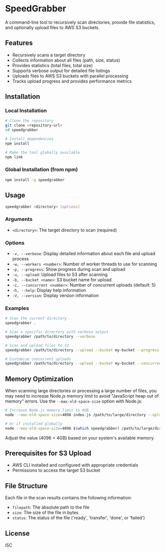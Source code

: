 # SpeedGrabber

A command-line tool to recursively scan directories, provide file statistics, and optionally upload files to AWS S3 buckets.

## Features

- Recursively scans a target directory
- Collects information about all files (path, size, status)
- Provides statistics (total files, total size)
- Supports verbose output for detailed file listings
- Uploads files to AWS S3 buckets with parallel processing
- Tracks upload progress and provides performance metrics

## Installation

### Local Installation

```bash
# Clone the repository
git clone <repository-url>
cd speedgrabber

# Install dependencies
npm install

# Make the tool globally available
npm link
```

### Global Installation (from npm)

```bash
npm install -g speedgrabber
```

## Usage

```bash
speedgrabber <directory> [options]
```

### Arguments

- `<directory>`: The target directory to scan (required)

### Options

- `-v, --verbose`: Display detailed information about each file and upload process
- `-w, --workers <number>`: Number of worker threads to use for scanning
- `-p, --progress`: Show progress during scan and upload
- `-u, --upload`: Upload files to S3 after scanning
- `-b, --bucket <name>`: S3 bucket name for upload
- `-c, --concurrent <number>`: Number of concurrent uploads (default: 5)
- `-h, --help`: Display help information
- `-V, --version`: Display version information

### Examples

```bash
# Scan the current directory
speedgrabber .

# Scan a specific directory with verbose output
speedgrabber /path/to/directory --verbose

# Scan and upload files to S3
speedgrabber /path/to/directory --upload --bucket my-bucket --progress

# Customize concurrent uploads
speedgrabber /path/to/directory --upload --bucket my-bucket --concurrent 10 --progress
```

## Memory Optimization

When scanning large directories or processing a large number of files, you may need to increase Node.js memory limit to avoid "JavaScript heap out of memory" errors. Use the `--max-old-space-size` option with Node.js:

```bash
# Increase Node.js memory limit to 4GB
node --max-old-space-size=4096 index.js /path/to/large/directory --upload --bucket my-bucket --progress

# Or if installed globally
node --max-old-space-size=4096 $(which speedgrabber) /path/to/large/directory --upload --bucket my-bucket
```

Adjust the value (4096 = 4GB) based on your system's available memory.

## Prerequisites for S3 Upload

- AWS CLI installed and configured with appropriate credentials
- Permissions to access the target S3 bucket

## File Structure

Each file in the scan results contains the following information:

- `filepath`: The absolute path to the file
- `size`: The size of the file in bytes
- `status`: The status of the file ('ready', 'transfer', 'done', or 'failed')

## License

ISC
